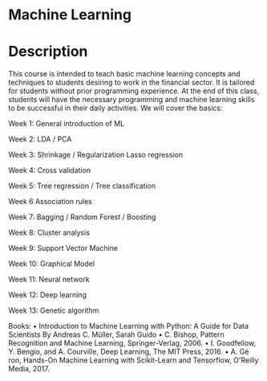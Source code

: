 # Machine Learning
# Description

This course is intended to teach basic machine learning concepts and techniques to students desiring to work in the financial sector. It is tailored for students without prior programming experience. At the end of this class, students will have the necessary programming and machine learning skills to be successful in their daily activities. We will cover the basics:


Week 1: 
General introduction of ML

Week 2: 
LDA / PCA

Week 3:
Shrinkage / Regularization
Lasso regression

Week 4:
Cross validation

Week 5:
Tree regression / Tree classification

Week 6
Association rules

Week 7:
Bagging / Random Forest / Boosting

Week 8:
Cluster analysis

Week 9:
Support Vector Machine

Week 10:
Graphical Model

Week 11:
Neural network

Week 12:
Deep learning 

Week 13:
Genetic algorithm


Books:
• Introduction to Machine Learning with Python: A Guide for Data Scientists By Andreas C. Müller, Sarah Guido
• C. Bishop, Pattern Recognition and Machine Learning, Springer-Verlag, 2006.
• I. Goodfellow, Y. Bengio, and A. Courville, Deep Learning, The MIT Press, 2016. 
• A. Gé ron, Hands-On Machine Learning with Scikit-Learn and Tensorflow, O'Reilly Media, 2017.
